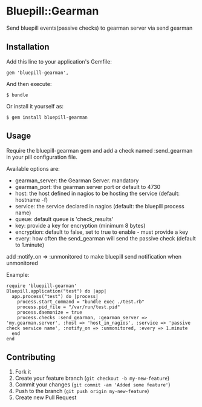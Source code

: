 # Bluepill::Gearman

Send bluepill events(passive checks) to gearman server via send gearman

## Installation

Add this line to your application's Gemfile:

    gem 'bluepill-gearman', 

And then execute:

    $ bundle

Or install it yourself as:

    $ gem install bluepill-gearman

## Usage

Require the bluepill-gearman gem and add a check named :send_gearman in your pill configuration file.

Available options are:
  * gearman_server: the Gearman Server. mandatory
  * gearman_port: the gearman server port or default to 4730
  * host: the host defined in nagios to be hosting the service (default: hostname -f)
  * service: the service declared in nagios (default: the bluepill process name)
  * queue: default queue is 'check_results'
  * key: provide a key for encryption (minimum 8 bytes)
  * encryption: default to false, set to true to enable - must provide a key
  * every: how often the send_gearman will send the passive check (default to 1.minute)

add :notify_on => :unmonitored to make bluepill send notification when unmonitored

Example:

```
require 'bluepill-gearman'
Bluepill.application("test") do |app|
  app.process("test") do |process|
    process.start_command = "bundle exec ./test.rb"
    process.pid_file = "/var/run/test.pid"
    process.daemonize = true
    process.checks :send_gearman, :gearman_server => 'my.gearman.server', :host => 'host_in_nagios', :service => 'passive check service name', :notify_on => :unmonitored, :every => 1.minute
  end
end
```


## Contributing

1. Fork it
2. Create your feature branch (`git checkout -b my-new-feature`)
3. Commit your changes (`git commit -am 'Added some feature'`)
4. Push to the branch (`git push origin my-new-feature`)
5. Create new Pull Request
